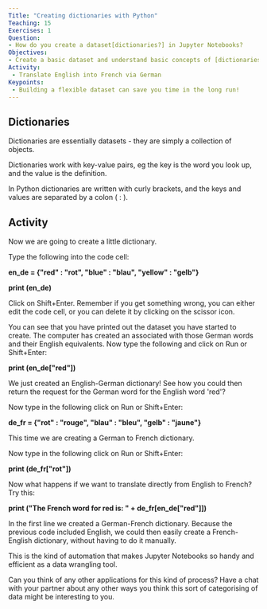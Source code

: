 ```yaml
---
Title: "Creating dictionaries with Python"
Teaching: 15
Exercises: 1
Question:
- How do you create a dataset[dictionaries?] in Jupyter Notebooks?
Objectives:
- Create a basic dataset and understand basic concepts of [dictionaries]***
Activity:
 - Translate English into French via German
Keypoints:
 - Building a flexible dataset can save you time in the long run!
---
```


## Dictionaries

Dictionaries are essentially datasets - they are simply a collection of objects.

Dictionaries work with key-value pairs, eg the key is the word you look up, and the value is the definition. 

In Python dictionaries are written with curly brackets, and the keys and values are separated by a colon ( : ).

## Activity

Now we are going to create a little dictionary. 

Type the following into the code cell:

  **en_de = {"red" : "rot", "blue" : "blau", "yellow" : "gelb"}**
  
  **print (en_de)**
 
Click on Shift+Enter. Remember if you get something wrong, you can either edit the code cell, or you can delete it by clicking on the scissor icon.

You can see that you have printed out the dataset you have started to create. The computer has created an associated with those German words and their English equivalents. Now type the following and click on Run or Shift+Enter:
  
   **print (en_de["red"])**
  
We just created an English-German dictionary! See how you could then return the request for the German word for the English word 'red'?

Now type in the following click on Run or Shift+Enter:

   **de_fr = {"rot" : "rouge", "blau" : "bleu", "gelb" : "jaune"}**
   
This time we are creating a German to French dictionary. 

Now type in the following click on Run or Shift+Enter:

   **print (de_fr["rot"])**
   
Now what happens if we want to translate directly from English to French? Try this:
   
   **print ("The French word for red is: " + de_fr[en_de["red"]])**
 
In the first line we created a German-French dictionary. Because the previous code included English, we could then easily create a French-English dictionary, without having to do it manually. 

This is the kind of automation that makes Jupyter Notebooks so handy and efficient as a data wrangling tool. 

Can you think of any other applications for this kind of process? Have a chat with your partner about any other ways you think this sort of categorising of data might be interesting to you. 
